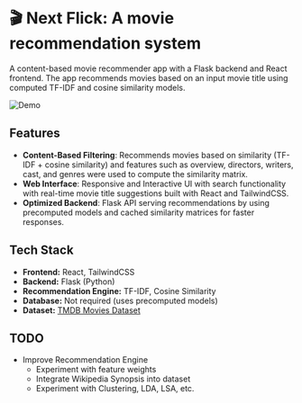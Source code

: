 # 🎬 Next Flick: A movie recommendation system

A content-based movie recommender app with a Flask backend and React frontend. The app recommends movies based on an input movie title using computed TF-IDF and cosine similarity models.

![Demo](https://media2.giphy.com/media/v1.Y2lkPTc5MGI3NjExNWU3djVqeXNzaGxxYmc4MnI3ZDFteHd3MG12MXAyeGRhd2U1empueSZlcD12MV9pbnRlcm5hbF9naWZfYnlfaWQmY3Q9Zw/ti5dt82zxX3qIN5bj7/giphy.gif)

## Features

- **Content-Based Filtering**: Recommends movies based on similarity (TF-IDF + cosine similarity) and features such as overview, directors, writers, cast, and genres were used to compute the similarity matrix.
- **Web Interface**: Responsive and Interactive UI with search functionality with real-time movie title suggestions built with React and TailwindCSS.
- **Optimized Backend**: Flask API serving recommendations by using precomputed models and cached similarity matrices for faster responses.

## Tech Stack

- **Frontend:** React, TailwindCSS
- **Backend:** Flask (Python)
- **Recommendation Engine:** TF-IDF, Cosine Similarity
- **Database:** Not required (uses precomputed models)
- **Dataset:** [TMDB Movies Dataset](https://www.kaggle.com/datasets/alanvourch/tmdb-movies-daily-updates)

## TODO

- Improve Recommendation Engine
    - Experiment with feature weights
    - Integrate Wikipedia Synopsis into dataset
    - Experiment with Clustering, LDA, LSA, etc.